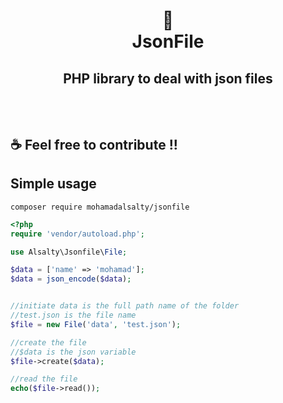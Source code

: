 <h1 align="center">
📄<br>JsonFile
</h1>

## <center>PHP library to deal with json files</center><br><br>


## ☕ Feel free to contribute !!
## Simple usage

````
composer require mohamadalsalty/jsonfile
````

```php
<?php
require 'vendor/autoload.php';

use Alsalty\Jsonfile\File;

$data = ['name' => 'mohamad'];
$data = json_encode($data);


//initiate data is the full path name of the folder
//test.json is the file name
$file = new File('data', 'test.json');

//create the file
//$data is the json variable
$file->create($data);

//read the file
echo($file->read());


```